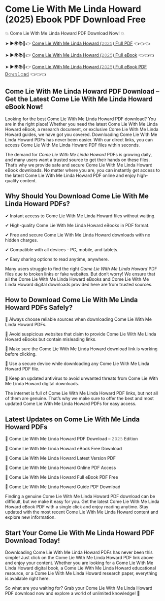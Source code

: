 # Come Lie With Me Linda Howard (2025) Ebook PDF Download Free

💥 Come Lie With Me Linda Howard PDF Download Now! 💥

➤ ►🌍📚📱👉 [Come Lie With Me Linda Howard (𝟸𝟶𝟸𝟻) F𝚞ll PDF](https://getpdf.xyz/come-lie-with-me-linda-howard) 👈👈👈


➤ ►🌍📚📱👉 [Come Lie With Me Linda Howard (𝟸𝟶𝟸𝟻) F𝚞ll eBook](https://getpdf.xyz/come-lie-with-me-linda-howard) 👈👈👈


➤ ►🌍📚📱👉 [Come Lie With Me Linda Howard (𝟸𝟶𝟸𝟻) F𝚞ll eBook PDF D𝚘𝚠𝚗𝚕𝚘a𝚍](https://getpdf.xyz/come-lie-with-me-linda-howard) 👈👈👈


## Come Lie With Me Linda Howard PDF Download – Get the Latest Come Lie With Me Linda Howard eBook Now!

Looking for the best Come Lie With Me Linda Howard PDF download? You are in the right place! Whether you need the latest Come Lie With Me Linda Howard eBook, a research document, or exclusive Come Lie With Me Linda Howard guides, we have got you covered. Downloading Come Lie With Me Linda Howard PDFs has never been easier. With our direct links, you can access Come Lie With Me Linda Howard PDF files within seconds.

The demand for *Come Lie With Me Linda Howard* PDFs is growing daily, and many users want a trusted source to get their hands on these files. That’s why we provide safe and secure Come Lie With Me Linda Howard eBook downloads. No matter where you are, you can instantly get access to the latest Come Lie With Me Linda Howard PDF online and enjoy high-quality content.

## Why Should You Download Come Lie With Me Linda Howard PDFs?

✔ Instant access to Come Lie With Me Linda Howard files without waiting.

✔ High-quality Come Lie With Me Linda Howard eBooks in PDF format.

✔ Free and secure Come Lie With Me Linda Howard downloads with no hidden charges.

✔ Compatible with all devices – PC, mobile, and tablets.

✔ Easy sharing options to read anytime, anywhere.

Many users struggle to find the right *Come Lie With Me Linda Howard* PDF files due to broken links or fake websites. But don’t worry! We ensure that all the Come Lie With Me Linda Howard eBooks and Come Lie With Me Linda Howard digital downloads provided here are from trusted sources.

## How to Download Come Lie With Me Linda Howard PDFs Safely?

📌 Always choose reliable sources when downloading Come Lie With Me Linda Howard PDFs.

📌 Avoid suspicious websites that claim to provide Come Lie With Me Linda Howard eBooks but contain misleading links.

📌 Make sure the Come Lie With Me Linda Howard download link is working before clicking.

📌 Use a secure device while downloading any Come Lie With Me Linda Howard PDF file.

📌 Keep an updated antivirus to avoid unwanted threats from Come Lie With Me Linda Howard digital downloads.

The internet is full of Come Lie With Me Linda Howard PDF links, but not all of them are genuine. That’s why we make sure to offer the best and most updated Come Lie With Me Linda Howard PDFs for easy access.

## Latest Updates on Come Lie With Me Linda Howard PDFs

🔹 Come Lie With Me Linda Howard PDF Download – 𝟸𝟶𝟸𝟻 Edition

🔹 Come Lie With Me Linda Howard eBook Free Download

🔹 Come Lie With Me Linda Howard Latest Version PDF

🔹 Come Lie With Me Linda Howard Online PDF Access

🔹 Come Lie With Me Linda Howard Full eBook PDF Free

🔹 Come Lie With Me Linda Howard Guide PDF Download

Finding a genuine Come Lie With Me Linda Howard PDF download can be difficult, but we make it easy for you. Get the latest Come Lie With Me Linda Howard eBook PDF with a single click and enjoy reading anytime. Stay updated with the most recent Come Lie With Me Linda Howard content and explore new information.

## Start Your Come Lie With Me Linda Howard PDF Download Today!

Downloading Come Lie With Me Linda Howard PDFs has never been this simple! Just click on the Come Lie With Me Linda Howard PDF link above and enjoy your content. Whether you are looking for a Come Lie With Me Linda Howard digital book, a Come Lie With Me Linda Howard educational resource, or a Come Lie With Me Linda Howard research paper, everything is available right here.

So what are you waiting for? Grab your Come Lie With Me Linda Howard PDF download now and explore a world of unlimited knowledge! 🚀